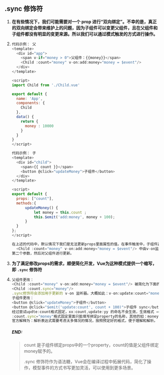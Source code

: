 ## .sync 修饰符

1. **在有些情况下，我们可能需要对一个 prop 进行“双向绑定”。不幸的是，真正的双向绑定会带来维护上的问题，因为子组件可以变更父组件，且在父组件和子组件都没有明显的变更来源。所以我们可以通过模式触发的方式进行操作。**

2. ```javascript
   代码示例： 父
   <template>
     <div id="app">
       <span v-if="money > 0">父组件：{{money}}</span> 
       <Child :count="money" v-on:add:money="money = $event"/> 
     </div>
   </template>
   
   <script>
   import Child from './Child.vue'
   
   export default {
     name: 'App',
     components: {
       Child
     },
     data() {
       return {
         money : 10000
       }
     }
   }
   </script>
   
   代码示例： 子
   <template>
     <div id="child">
       <span>{{ count }}</span>
       <button @click="updateMoney">子组件</button>
     </div>
   </template>
   
   <script>
   export default {
     props: ["count"],
     methods:{
         updateMoney() {
             let money = this.count ;
             this.$emit('add:money', money + 100);
         }
     }
   };
   </script>
   
   在上述的代码中，默认情况下我们是无法更新props里面属性的值。在事件触发中，子组件通过vm.$emit触发自定义的add:money事件，返回值在
     <Child :count="money" v-on:add:money="money = $event"/> 中由v-on监视器进行监听，在监听器中$event获取到自定义事件的
   第二个参数，然后对父组件进行更新。
   ```

3. **为了满足修改props的需求，顺便简化开发，Vue为这种模式提供一个缩写，即 `.sync` 修饰符**

4. ```javascript
   父组件更改：
   <Child :count="money" v-on:add:money="money = $event"/> 被简化为下面的代码
   <Child :count.sync="money"/>
   .sync修饰符会添加用于更新的 v-on 监听器。大概如此：v-on:update:count="money = $event"
   子组件更改：
   <button @click="updateMoney">子组件</button>
   <button @click="$emit('update:count', count + 100)">子组件 sync</button>
   经过尝试updte:count格式固定，xx:count,update:yy 的命名不会生效，生效格式 ==> update:绑定属性。
   :count.sync="money"格式固定里面只能填写绑定property的名称，其他的如：money + 1，{money : xxx} 的形式不被允许，
   官方解释为：解析表达式需要考虑太多情况的情况，按照预定好的格式，便于理解和解析。
   ```

   ##### END:

   > count 是子组件绑定props中的一个property，count的值是父组件绑定money赋予的。
   >
   > .sync 修饰符作为语法糖，Vue会在编译过程中拓展代码，简化了操作，模型事件的方式书写更加灵活，可以使用到更多场景。
